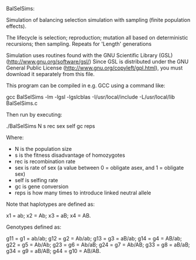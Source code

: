 BalSelSims:

Simulation of balancing selection simulation with sampling (finite population effects).

The lifecycle is selection; reproduction; mutation all based on deterministic recursions; then sampling. Repeats for 'Length' generations

Simulation uses routines found with the GNU Scientific Library (GSL)
(http://www.gnu.org/software/gsl/)
Since GSL is distributed under the GNU General Public License 
(http://www.gnu.org/copyleft/gpl.html), you must download it 
separately from this file.

This program can be compiled in e.g. GCC using a command like:

gcc BalSelSims -lm -lgsl -lgslcblas -I/usr/local/include -L/usr/local/lib BalSelSims.c

Then run by executing:

./BalSelSims N s rec sex self gc reps

Where:

- N is the population size
- s is the fitness disadvantage of homozygotes
- rec is recombination rate
- sex is rate of sex (a value between 0 = obligate asex, and 1 = obligate sex)
- self is selfing rate
- gc is gene conversion
- reps is how many times to introduce linked neutral allele

Note that haplotypes are defined as:

x1 = ab;
x2 = Ab;
x3 = aB;
x4 = AB.

Genotypes defined as:

g11 = g1 = ab/ab;
g12 = g2 = Ab/ab;
g13 = g3 = aB/ab;
g14 = g4 = AB/ab;
g22 = g5 = Ab/Ab;
g23 = g6 = Ab/aB;
g24 = g7 = Ab/AB;
g33 = g8 = aB/aB;
g34 = g9 = aB/AB;
g44 = g10 = AB/AB.
